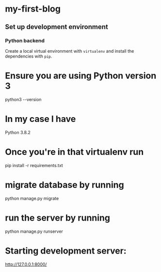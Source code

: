 # my-first-blog

## Set up development environment

### Python backend

Create a local virtual environment with `virtualenv` and install the dependencies with `pip`.

# Ensure you are using Python version 3
python3 --version
# In my case I have 
Python 3.8.2
# Once you're in that virtualenv run 
pip install -r requirements.txt
# migrate database by running
python manage.py migrate
# run the server by running
python manage.py runserver
  # Starting development server:
   http://127.0.0.1:8000/

